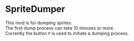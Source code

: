 # SpriteDumper

This mod is for dumping sprites.  
The first dump process can take 10 minutes or more.  
Currently the button `P` is used to initiate a dumping process.
